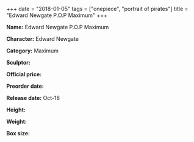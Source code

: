 +++
date = "2018-01-05"
tags = ["onepiece", "portrait of pirates"]
title = "Edward Newgate P.O.P Maximum"
+++

**Name:** Edward Newgate P.O.P Maximum

**Character:** Edward Newgate

**Category:** Maximum 

**Sculptor:** 

**Official price:** 

**Preorder date:** 

**Release date:** Oct-18

**Height:** 

**Weight:** 

**Box size:** 


